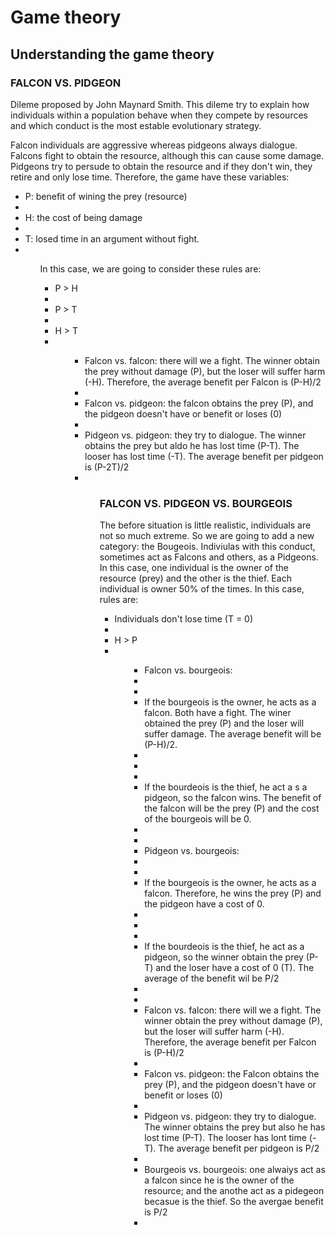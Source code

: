 # Game theory
## Understanding the game theory

### FALCON VS. PIDGEON
<p>Dileme proposed by John Maynard Smith. This dileme try to explain how individuals within a population behave when they compete by resources and which conduct is the most estable evolutionary strategy.<p> 

<p>Falcon individuals are aggressive whereas pidgeons always dialogue. Falcons fight to obtain the resource, although this can cause some damage. Pidgeons try to persude to obtain the resource and if they don't win, they retire and only lose time. Therefore, the game have these variables:<p>

<ul>
<li>P: benefit of wining the prey (resource)<li>
<li>H: the cost of being damage<li>
<li>T: losed time in an argument without fight.<li>
<ul>

<p>In this case, we are going to consider these rules are:<p>

<ul>
<li>P > H<li>
<li>P > T<li>
<li>H > T<li>
<ul>
<ul>
<li>Falcon vs. falcon: there will we a fight. The winner obtain the prey without damage (P), but the loser will suffer harm (-H). Therefore, the average benefit per Falcon is (P-H)/2<li>
<li>Falcon vs. pidgeon: the falcon obtains the prey (P), and the pidgeon doesn't have or benefit or loses (0)<li>
<li>Pidgeon vs. pidgeon: they try to dialogue. The winner obtains the prey but aldo he has lost time (P-T). The looser has lost time (-T). The average benefit per pidgeon is (P-2T)/2<li>
<ul>



### FALCON VS. PIDGEON VS. BOURGEOIS
<p>The before situation is little realistic, individuals are not so much extreme. So we are going to add a new category: the Bougeois. Indiviulas with this conduct, sometimes act as Falcons and others, as a Pidgeons. In this case, one individual is the owner of the resource (prey) and the other is the thief. Each individual is owner 50% of the times. In this case, rules are:<p>

<ul>
<li>Individuals don't lose time (T = 0)<li>
<li>H > P<li>
<ul>

<ul>
<li>Falcon vs. bourgeois:<li>
<li><li>If the bourgeois is the owner, he acts as a falcon. Both have a fight. The winer obtained the prey (P) and the loser will suffer damage. The average benefit will be (P-H)/2.<li><li>
<li><li>If the bourdeois is the thief, he act a s a pidgeon, so the falcon wins. The benefit of the falcon will be the prey (P) and the cost of the bourgeois will be 0.<li><li>
<li>Pidgeon vs. bourgeois:<li>
<li><li>If the bourgeois is the owner, he acts as a falcon. Therefore, he wins the prey (P) and the pidgeon have a cost of 0.<li><li>
<li><li>If the bourdeois is the thief, he act as a pidgeon, so the winner obtain the prey (P-T) and the loser have a cost of 0 (T). The average of the benefit wil be P/2<li><li>
<li>Falcon vs. falcon: there will we a fight. The winner obtain the prey without damage (P), but the loser will suffer harm (-H). Therefore, the average benefit per Falcon is (P-H)/2<li>
<li>Falcon vs. pidgeon: the Falcon obtains the prey (P), and the pidgeon doesn't have or benefit or loses (0)<li>
<li>Pidgeon vs. pidgeon: they try to dialogue. The winner obtains the prey but also he has lost time (P-T). The looser has lont time (-T). The average benefit per pidgeon is P/2<li>
<li>Bourgeois vs. bourgeois: one alwaiys act as a falcon since he is the owner of the resource; and the anothe act as a pidegeon becasue is the thief. So the avergae benefit is P/2<li>
<ul>